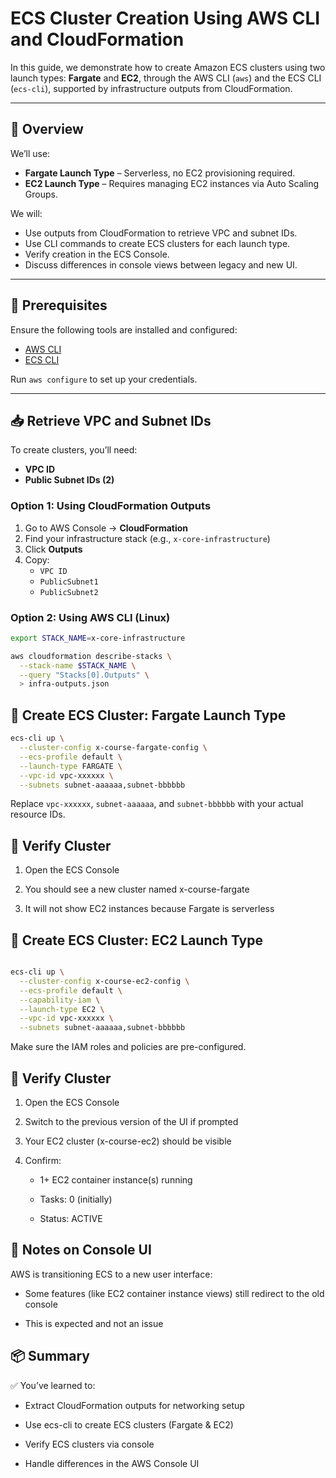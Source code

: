 # ECS Cluster Creation Using AWS CLI and CloudFormation

In this guide, we demonstrate how to create Amazon ECS clusters using two launch types: **Fargate** and **EC2**, through the AWS CLI (`aws`) and the ECS CLI (`ecs-cli`), supported by infrastructure outputs from CloudFormation.

---

## 🚀 Overview

We’ll use:

- **Fargate Launch Type** – Serverless, no EC2 provisioning required.
- **EC2 Launch Type** – Requires managing EC2 instances via Auto Scaling Groups.

We will:

- Use outputs from CloudFormation to retrieve VPC and subnet IDs.
- Use CLI commands to create ECS clusters for each launch type.
- Verify creation in the ECS Console.
- Discuss differences in console views between legacy and new UI.

---

## 🔧 Prerequisites

Ensure the following tools are installed and configured:

- [AWS CLI](https://docs.aws.amazon.com/cli/latest/userguide/install-cliv2.html)
- [ECS CLI](https://docs.aws.amazon.com/AmazonECS/latest/developerguide/ECS_CLI_installation.html)

Run `aws configure` to set up your credentials.

---

## 📥 Retrieve VPC and Subnet IDs

To create clusters, you’ll need:

- **VPC ID**
- **Public Subnet IDs (2)**

### Option 1: Using CloudFormation Outputs

1. Go to AWS Console → **CloudFormation**
2. Find your infrastructure stack (e.g., `x-core-infrastructure`)
3. Click **Outputs**
4. Copy:
   - `VPC ID`
   - `PublicSubnet1`
   - `PublicSubnet2`

### Option 2: Using AWS CLI (Linux)

```bash
export STACK_NAME=x-core-infrastructure

aws cloudformation describe-stacks \
  --stack-name $STACK_NAME \
  --query "Stacks[0].Outputs" \
  > infra-outputs.json
```

## 🧪 Create ECS Cluster: Fargate Launch Type
```bash
ecs-cli up \
  --cluster-config x-course-fargate-config \
  --ecs-profile default \
  --launch-type FARGATE \
  --vpc-id vpc-xxxxxx \
  --subnets subnet-aaaaaa,subnet-bbbbbb
```
Replace `vpc-xxxxxx`, `subnet-aaaaaa`, and `subnet-bbbbbb` with your actual resource IDs.

## 🧾 Verify Cluster
1. Open the ECS Console

2. You should see a new cluster named x-course-fargate

3. It will not show EC2 instances because Fargate is serverless

## 🧪 Create ECS Cluster: EC2 Launch Type
```bash

ecs-cli up \
  --cluster-config x-course-ec2-config \
  --ecs-profile default \
  --capability-iam \
  --launch-type EC2 \
  --vpc-id vpc-xxxxxx \
  --subnets subnet-aaaaaa,subnet-bbbbbb
```
Make sure the IAM roles and policies are pre-configured.

## 🧾 Verify Cluster
1. Open the ECS Console

2. Switch to the previous version of the UI if prompted

3. Your EC2 cluster (x-course-ec2) should be visible

4. Confirm:

   - 1+ EC2 container instance(s) running

   - Tasks: 0 (initially)

   - Status: ACTIVE

## 📌 Notes on Console UI
AWS is transitioning ECS to a new user interface:

   - Some features (like EC2 container instance views) still redirect to the old console

   - This is expected and not an issue

## 📦 Summary
✅ You’ve learned to:

-  Extract CloudFormation outputs for networking setup

-  Use ecs-cli to create ECS clusters (Fargate & EC2)

-  Verify ECS clusters via console

-  Handle differences in the AWS Console UI

